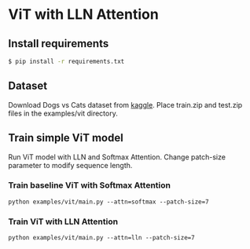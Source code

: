 # ViT with LLN Attention

## Install requirements
```bash
$ pip install -r requirements.txt
```

## Dataset

Download Dogs vs Cats dataset from [kaggle](https://www.kaggle.com/c/dogs-vs-cats-redux-kernels-edition/data).
Place train.zip and test.zip files in the examples/vit directory.

## Train simple ViT model

Run ViT model with LLN and Softmax Attention. Change patch-size parameter to modify sequence length.

### Train baseline ViT with Softmax Attention
```
python examples/vit/main.py --attn=softmax --patch-size=7
```

### Train ViT with LLN Attention
```
python examples/vit/main.py --attn=lln --patch-size=7
```